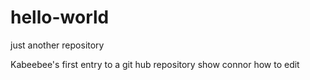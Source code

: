 # hello-world
just another repository

Kabeebee's first entry to a git hub repository
show connor how to edit
